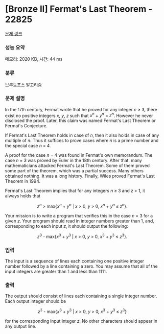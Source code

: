 # [Bronze II] Fermat's Last Theorem - 22825 

[문제 링크](https://www.acmicpc.net/problem/22825) 

### 성능 요약

메모리: 2020 KB, 시간: 44 ms

### 분류

브루트포스 알고리즘

### 문제 설명

<p>In the 17th century, Fermat wrote that he proved for any integer <em>n</em> ≥ 3, there exist no positive integers <i>x</i>, <i>y</i>, <i>z</i> such that <em>x<sup>n</sup></em> + <em>y<sup>n</sup></em> = <em>z<sup>n</sup></em>. However he never disclosed the proof. Later, this claim was named Fermat's Last Theorem or Fermat's Conjecture.</p>

<p>If Fermat's Last Theorem holds in case of <i>n</i>, then it also holds in case of any multiple of <i>n</i>. Thus it suffices to prove cases where <i>n</i> is a prime number and the special case <i>n</i> = 4.</p>

<p>A proof for the case <i>n</i> = 4 was found in Fermat's own memorandum. The case <i>n</i> = 3 was proved by Euler in the 18th century. After that, many mathematicians attacked Fermat's Last Theorem. Some of them proved some part of the theorem, which was a partial success. Many others obtained nothing. It was a long history. Finally, Wiles proved Fermat's Last Theorem in 1994.</p>

<p>Fermat's Last Theorem implies that for any integers <em>n</em> ≥ 3 and <i>z</i> > 1, it always holds that</p>

<p style="text-align: center;"><em>z<sup>n</sup></em> > max{<em>x<sup>n</sup></em> + <em>y<sup>n</sup></em> | <em>x</em> > 0, <em>y</em> > 0, <em>x<sup>n</sup></em> + <em>y<sup>n</sup></em> ≤ <em>z<sup>n</sup></em>}.</p>

<p>Your mission is to write a program that verifies this in the case <i>n</i> = 3 for a given <i>z</i>. Your program should read in integer numbers greater than 1, and, corresponding to each input <i>z</i>, it should output the following:</p>

<p style="text-align: center;"><em>z</em><sup>3</sup> - max{<em>x</em><sup>3</sup> + <em>y</em><sup>3</sup> | <em>x</em> > 0, <em>y</em> > 0, <em>x</em><sup>3</sup> + <em>y</em><sup>3</sup> ≤ <em>z</em><sup>3</sup>}.</p>

### 입력 

 <p>The input is a sequence of lines each containing one positive integer number followed by a line containing a zero. You may assume that all of the input integers are greater than 1 and less than 1111.</p>

### 출력 

 <p>The output should consist of lines each containing a single integer number. Each output integer should be</p>

<p style="text-align: center;"><em>z</em><sup>3</sup> - max{<em>x</em><sup>3</sup> + <em>y</em><sup>3</sup> | <em>x</em> > 0, <em>y</em> > 0, <em>x</em><sup>3</sup> + <em>y</em><sup>3</sup> ≤ <em>z</em><sup>3</sup>}</p>

<p>for the corresponding input integer <i>z</i>. No other characters should appear in any output line.</p>

